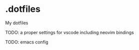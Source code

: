 # .dotfiles

My dotfiles

TODO: a proper settings for vscode including neovim bindings

TODO: emacs config 
